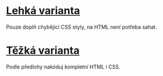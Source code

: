# [Lehká varianta](projekt7-sluchatka-lehke)

Pouze doplň chybějící CSS styly, na HTML není potřeba sahat.

# [Těžká varianta](projekt7-sluchatka-tezke)

Podle předlohy nakóduj kompletní HTML i CSS.
